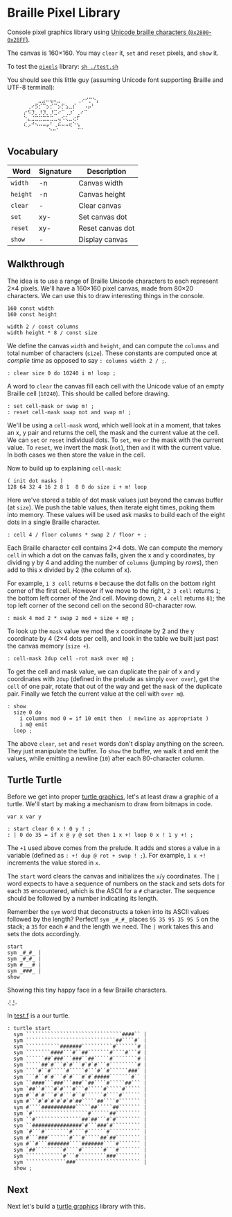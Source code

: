 # Braille Pixel Library

Console pixel graphics library using [Unicode braille characters (`0x2800`-`0x28FF`)](http://www.unicode.org/charts/PDF/U2800.pdf).

The canvas is 160×160. You may `clear` it, `set` and `reset` pixels, and `show` it.

To test the [`pixels`](./pixels.f) library: [`sh ./test.sh`](./test.sh)

You should see this little guy (assuming Unicode font supporting Braille and UTF-8 terminal):

```text
    ⠀⠀⠀ ⠀⣀⣠⠤⢤⠤⣀⠀⠀   ⢀⠔⠊⡉⠑⡄
    ⠀⠀⢀⠔⡫⡊⠉⡢⡊⠉⡢⡋⣢⣀⡎⠀⠀⠠⡤⠃
    ⠀⡔⠫⡹⡀⡸⡹⡀⡸⣉⠔⠉⢀⡰⠁⢀⠔⠉
    ⠀⠑⣄⣈⣉⣉⣉⣉⣉⣀⢤⠪⢅⣀⢔⠏
    ⠀⢎⡠⠚⠢⠤⠤⡤⠃⢀⠮⠤⠤⢖⠑⢢
     ⠀⠀⠀⠀⠀ ⠀⠑⠒⠁⠀⠀ ⠀ ⠉⠁
```

## Vocabulary

| Word     | Signature | Description      |
| -------- | --------- | ---------------- |
| `width`  |    -n     | Canvas width     |
| `height` |    -n     | Canvas height    |
| `clear`  |    -      | Clear canvas     |
| `set`    |  xy-      | Set canvas dot   |
| `reset`  |  xy-      | Reset canvas dot |
| `show`   |    -      | Display canvas   |

## Walkthrough

The idea is to use a range of Braille Unicode characters to each represent 2×4 pixels. We'll have a 160×160 pixel canvas, made from 80×20 characters. We can use this to draw interesting things in the console.

```forth
160 const width
160 const height

width 2 / const columns
width height * 8 / const size
```

We define the canvas `width` and `height`, and can compute the `columns` and total number of characters (`size`). These constants are computed once at _compile time_ as opposed to say `: columns width 2 / ;`.

```forth
: clear size 0 do 10240 i m! loop ;
```

A word to `clear` the canvas fill each cell with the Unicode value of an empty Braille cell (`10240`). This should be called before drawing.

```forth
: set cell-mask or swap m! ;
: reset cell-mask swap not and swap m! ;
````

We'll be using a `cell-mask` word, which well look at in a moment, that takes an x, y pair and returns the cell, the mask and the current value at the cell. We can `set` or `reset` individual dots. To `set`, we `or` the mask with the current value. To `reset`, we invert the mask (`not`), then `and` it with the current value. In both cases we then store the value in the cell.

Now to build up to explaining `cell-mask`:

```forth
( init dot masks )
128 64 32 4 16 2 8 1  8 0 do size i + m! loop
```

Here we've stored a table of dot mask values just beyond the canvas buffer (at `size`). We push the table values, then iterate eight times, poking them into memory. These values will be used ask masks to build each of the eight dots in a single Braille character.

```forth
: cell 4 / floor columns * swap 2 / floor + ;
```

Each Braille character cell contains 2×4 dots. We can compute the memory `cell` in which a dot on the canvas falls, given the x and y coordinates, by dividing y by 4 and adding the number of `columns` (jumping by _rows_), then add to this x divided by 2 (the column of x).

For example, `1 3 cell` returns `0` because the dot falls on the bottom right corner of the first cell. However if we move to the right, `2 3 cell` returns `1`; the bottom left corner of the 2nd cell. Moving down, `2 4 cell` returns `81`; the top left corner of the second cell on the second 80-character row.

```forth
: mask 4 mod 2 * swap 2 mod + size + m@ ;
```

To look up the `mask` value we mod the x coordinate by 2 and the y coordinate by 4 (2×4 dots per cell), and look in the table we built just past the canvas memory (`size +`).

```forth
: cell-mask 2dup cell -rot mask over m@ ;
```

To get the cell and mask value, we can duplicate the pair of x and y coordinates with `2dup` (defined in the prelude as simply `over over`), get the `cell` of one pair, rotate that out of the way and get the `mask` of the duplicate pair. Finally we fetch the current value at the cell with `over m@`.


```forth
: show
  size 0 do
    i columns mod 0 = if 10 emit then  ( newline as appropriate )
    i m@ emit
  loop ;
```

The above `clear`, `set` and `reset` words don't display anything on the screen. They just manipulate the buffer. To `show` the buffer, we walk it and emit the values, while emitting a newline (`10`) after each 80-character column.

## Turtle Turtle

Before we get into proper [turtle graphics](../turtle/), let's at least draw a graphic of a turtle. We'll start by making a mechanism to draw from bitmaps in code.

```forth
var x var y

: start clear 0 x ! 0 y ! ;
: | 0 do 35 = if x @ y @ set then 1 x +! loop 0 x ! 1 y +! ;
```

The `+1` used above comes from the prelude. It adds and stores a value in a variable (defined as `: +! dup @ rot + swap ! ;`). For example, `1 x +!` increments the value stored in `x`.

The `start` word clears the canvas and initializes the `x`/`y` coordinates. The `|` word expects to have a sequence of numbers on the stack and sets dots for each `35` encountered, which is the ASCII for a `#` character. The sequence should be followed by a number indicating its length.

Remember the `sym` word that deconstructs a token into its ASCII values followed by the length? Perfect! `sym _#_#_` places `95 35 95 35 95 5` on the stack; a `35` for each `#` and the length we need. The `|` work takes this and sets the dots accordingly.

```forth
start
sym _#_#_ |
sym _#_#_ |
sym #___# |
sym _###_ |
show
```

Showing this tiny happy face in a few Braille characters.

```text
⢜⣘⠄
```

In [test.f](./test.f) is a our turtle.

```forth
: turtle start
  sym ```````````````````````````````####`` |
  sym `````````````````````````````##````#` |
  sym ```````````#######``````````#```````# |
  sym ````````####```#``##```````#````#```# |
  sym ``````##`###```###``##`````#````````# |
  sym `````##`#```#`#```#`#`#```#`````````# |
  sym ````#``#`````#`````#```#``#``````###` |
  sym ```#``#`#```#`#```#`#`#####```````#`` |
  sym ``####```###```###``##````#`````##``` |
  sym `##``#```#`#```#```#`````#`````#````` |
  sym #``#`#```#`#```#``#``````#````#`````` |
  sym #```#`#`#`#`#`#`##`````##````#``````` |
  sym #````###########`````##`````##``````` |
  sym `#``````````````````#``````##```````` |
  sym ``#```````````````##`##```#`#```````` |
  sym ``################`#```###`#````````` |
  sym `#```#````````#````#``````#`````````` |
  sym #```###```````#```#`````##`##```````` |
  sym #``#```#######````#######````#``````` |
  sym `##`````````#````#```````#```#``````` |
  sym ````````````#```#`````````###```````` |
  sym `````````````###````````````````````` |
  show ;
```

## Next

Next let's build a [turtle graphics](../turtle/) library with this.